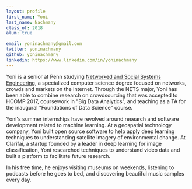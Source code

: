 ```yaml
---
layout: profile
first_name: Yoni
last_name: Nachmany
class_of: 2018
alum: true

email: yoninachmany@gmail.com
twitter: yoninachmany
github: yoninachmany
linkedin: https://www.linkedin.com/in/yoninachmany
---
```


Yoni is a senior at Penn studying [Networked and Social Systems Engineering](http://www.nets.upenn.edu/), a specialized computer science degree focused on networks, crowds and markets on the Internet. Through the NETS major, Yoni has been able to combine research on crowdsourcing that was accepted to HCOMP 2017, coursework in "Big Data Analytics", and teaching as a TA for the inaugural "Foundations of Data Science" course.

Yoni's summer internships have revolved around research and software development related to machine learning. At a geospatial technology company, Yoni built open source software to help apply deep learning techniques to understanding satellite imagery of environmental change. At Clarifai, a startup founded by a leader in deep learning for image classification, Yoni researched techniques to understand video data and built a platform to facilitate future research.

In his free time, he enjoys visiting museums on weekends, listening to podcasts
before he goes to bed, and discovering beautiful music samples every day.
